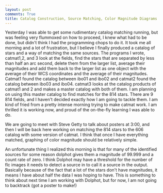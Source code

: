 ```yaml
---
layout: post
comments: True
title: Catalog Construction, Source Matching, Color Magnitude Diagrams
---
```


Yesterday I was able to get some rudimentary catalog matching running, but was feeling very flummoxed on how to proceed, I knew what had to be done, but didn't think I had the programming chops to do it. It took me all morning and a lot of frustration, but I believe I finally produced a catalog of stars and a way of matching the same sources. The programs I wrote, catmat1,2, and 3 look at the fields, find the stars that are separated by less than half an arc second, delete them from the larger list, average their magnitudes and add them back to the larger list as one object with the average of their WCS coordinates and the average of their magnitudes. Catmat1 found the catalog between ibo01 and ibo02 and catmat2 found the catalog between ibo03 and ibo04. catmat3 looks at the catalog products of catmat1 and 2 and makes a master catalog with both of them. I am planning on using this master catalog to find matches for the 814 stars. There are 9 814 fields, and I haven't decided exactly how I am going to tackle them. I am kind of fried from a pretty intense morning trying to make catmat work. I am thrilled it is working now, and proud of the on-the-fly learning I was able to do.

We are going to meet with Steve Getty to talk about posters at 3:00, and then I will be back here working on matching the 814 stars to the 606 catalog with some version of catmat. I think that once I have everything matched, graphing of color magnitude should be relatively simple.

An unfortunate thing I realized this morning is that for many of the identified sources for some reason dolphot gives them a magnitude of 99.999 and a count rate of zero. I think Dolphot may have a threshold for the number of flc images it needs to detect a source in to call it a source in the output. Basically because of the fact that a lot of the stars don't have magnitudes, it means I have about half the data I was hoping to have. This is something to think about next time I am working with Dolphot, but for now, I am not going to backtrack (got a poster to make!)
